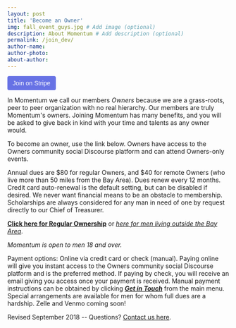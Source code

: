 ```yaml
---
layout: post
title: 'Become an Owner'
img: fall_event_guys.jpg # Add image (optional)
description: About Momentum # Add description (optional)
permalink: /join_dev/
author-name: 
author-photo: 
about-author: 
---
```


<button id="checkout-button-Owner_Dues_Annual" role="link" style="background-color:#6772E5;color:#FFF;padding:8px 12px;border:0;border-radius:4px;font-size:1em"> Join on Stripe </button>

In Momentum we call our members _Owners_ because we are a grass-roots, peer to peer organization with no real hierarchy. Our members are truly Momentum's owners. Joining Momentum has many benefits, and you will be asked to give back in kind with your time and talents as any owner would.

To become an owner, use the link below. Owners have access to the Owners community social Discourse platform and can attend Owners-only events. 

Annual dues are $80 for regular Owners, and $40 for remote Owners (who live more than 50 miles from the Bay Area). Dues renew every 12 months. Credit card auto-renewal is the default setting, but can be disabled if desired. We never want financial means to be an obstacle to membership. Scholarships are always considered for any man in need of one by request directly to our Chief of Treasurer.

[**Click here for Regular Ownership**](https://momentum4men.memberful.com/checkout?plan=22178) or [_here for men living outside the Bay Area_](https://momentum4men.memberful.com/checkout?plan=24440).

_Momentum is open to men 18 and over._

Payment options: Online via credit card or check (manual). Paying online will give you instant access to the Owners community social Discourse platform and is the preferred method. If paying by check, you will receive an email giving you access once your payment is received. Manual payment instructions can be obtained by clicking [_**Get in Touch**_](../contact/) from the main menu. Special arrangements are available for men for whom full dues are a hardship. Zelle and Venmo coming soon!

Revised September 2018  -- Questions? [Contact us here](../contact/).
